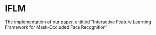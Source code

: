 # IFLM
The implementation of our paper, entitled "Interactive Feature Learning Framework for Mask-Occluded Face Recognition" 

